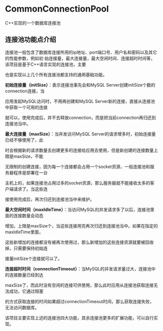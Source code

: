 # CommonConnectionPool
C++实现的一个数据库连接池
## **连接池功能点介绍**

连接池一般包含了数据库连接所用的ip地址、port端口号、用户名和密码以及其它的性能参数，例如初
始连接量，最大连接量，最大空闲时间、连接超时时间等，该项目是基于C++语言实现的连接池，主要

也是实现以上几个所有连接池都支持的通用基础功能。

**初始连接量（****initSize****）**：表示连接池事先会和MySQL Server创建initSize个数的connection连接，当

应用发起MySQL访问时，不用再创建和MySQL Server新的连接，直接从连接池中获取一个可用的连接

就可以，使用完成后，并不去释放connection，而是把当前connection再归还到连接池当中。

**最大连接量（****maxSize****）**：当并发访问MySQL Server的请求增多时，初始连接量已经不够使用了，此

时会根据新的请求数量去创建更多的连接给应用去使用，但是新创建的连接数量上限是maxSize，不能

无限制的创建连接，因为每一个连接都会占用一个socket资源，一般连接池和服务器程序是部署在一台

主机上的，如果连接池占用过多的socket资源，那么服务器就不能接收太多的客户端请求了。当这些连

接使用完成后，再次归还到连接池当中来维护。

**最大空闲时间（****maxIdleTime****）**：当访问MySQL的并发请求多了以后，连接池里面的连接数量会动态

增加，上限是maxSize个，当这些连接用完再次归还到连接池当中。如果在指定的maxIdleTime里面，

这些新增加的连接都没有被再次使用过，那么新增加的这些连接资源就要被回收掉，只需要保持初始连

接量initSize个连接就可以了。

**连接超时时间（****connectionTimeout****）**：当MySQL的并发请求量过大，连接池中的连接数量已经到达

maxSize了，而此时没有空闲的连接可供使用，那么此时应用从连接池获取连接无法成功，它通过阻塞

的方式获取连接的时间如果超过connectionTimeout时间，那么获取连接失败，无法访问数据库。

该项目主要实现上述的连接池四大功能，其余连接池更多的扩展功能，可以自行实现。

